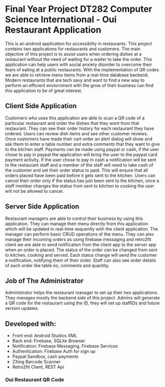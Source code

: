 # Final Year Project DT282 Computer Science International - Oui Restaurant Application
This is an android application for accessibilty in restaurants. This project contains two applications for restaurants and customers. The main objective of this project is to assist users when ordering dishes at a restaurant without the need of waiting for a waiter to take the order. This application can help users with social anxiety disorder to overcome their fears of eating at a public restaurants. With the implementation of QR codes we are able to retrieve menu items from a real-time database backend. Modern restaurants that are tech savy and want to find a new way to perform an efficient enviornment with the grow of their business can find this application to be of great interest.

## Client Side Application
Customers who uses this application are able to scan a QR code of a particular restaurant and order the dishes that they wont from that restaurant. They can see their order history for each restaurant they have ordered. Users can review dish items and see other customer reviews. Once customers have made their cart order an alert dialog will show and ask them to enter a table number and extra comments that they want to give to the kitchen staff. Payments can be made using paypal or cash, if the user chose to pay in paypal the application will bring the user to the paypal card payment activity. If the user chose to pay in cash a notification will be sent to the restaurant staff and a member of the staff will need to take cash of the customer and set their order status to paid. This will ensure that all orders placed have been paid before it gets sent to the kitchen. Users can cancel their order only if the status has just been sent to the kitchen, once a staff member changes the status from sent to kitchen to cooking the user will not be allowed to cancel.


## Server Side Application
Restaurant managers are able to control their business by using this application. They can manage their menu directly from this application which will be updated in real-time sequently with the client application. The manager can perform basic CRUD operations of the menu. They can also manage their incoming orders as using firebase messaging and retro2fit client we are able to send notificaiton from the client app to the server app when an order is placed. The status of the order can be changed from sent to kitchen, cooking and served. Each status change will send the customer a notification, notifying them of their order. Staff can also see order details of each order like table no, comments and quantity. 

## Job of The Administrator
Administrator helps the restaurant manager to set up their two applications. They manages mostly the backend side of this project. Admins will generate a QR code for the restaurant using the ID, they will set up staffIDs and future version updates.

## Developed with:
  - Front end: Android Studios XML
  - Back end: Firebase, SQLite Browser
  - Notification: Firebase Messaging, Firebase Services
  - Authentication: Firebase Auth for sign up
  - Paypal Sandbox, cash payments
  - ZXing Barcode Scanner 
  - Retro2fit Client, REST Api
  
  

 ### Oui Restaurant QR Code
 

